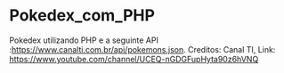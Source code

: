# Pokedex_com_PHP
Pokedex utilizando PHP e a seguinte API :https://www.canalti.com.br/api/pokemons.json.
Creditos: Canal TI, Link: https://www.youtube.com/channel/UCEQ-nGDGFupHyta90z6hVNQ
